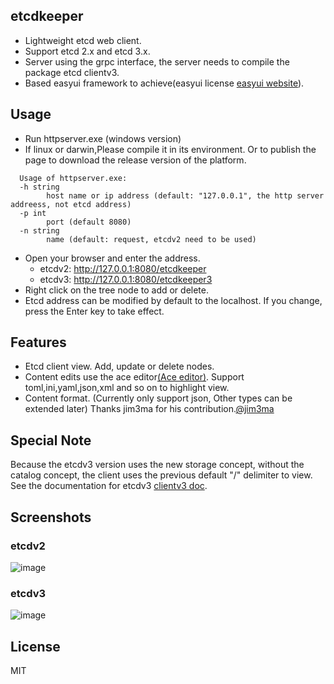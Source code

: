 ## etcdkeeper
* Lightweight etcd web client.
* Support etcd 2.x and etcd 3.x.
* Server using the grpc interface, the server needs to compile the package etcd clientv3.
* Based easyui framework to achieve(easyui license [easyui website](http://www.jeasyui.com)).

## Usage
* Run httpserver.exe (windows version)
* If linux or darwin,Please compile it in its environment. Or to publish the page to download the release version of the platform.
```
  Usage of httpserver.exe:  
  -h string  
        host name or ip address (default: "127.0.0.1", the http server addreess, not etcd address)
  -p int
        port (default 8080)
  -n string
        name (default: request, etcdv2 need to be used)
```
* Open your browser and enter the address. 
  - etcdv2: http://127.0.0.1:8080/etcdkeeper
  - etcdv3: http://127.0.0.1:8080/etcdkeeper3
* Right click on the tree node to add or delete.
* Etcd address can be modified by default to the localhost. If you change, press the Enter key to take effect.

## Features
* Etcd client view. Add, update or delete nodes.
* Content edits use the ace editor[(Ace editor)](https://ace.c9.io). Support toml,ini,yaml,json,xml and so on to highlight view.
* Content format. (Currently only support json, Other types can be extended later) Thanks jim3ma for his contribution.[@jim3ma]( https://github.com/jim3ma)

## Special Note
Because the etcdv3 version uses the new storage concept, without the catalog concept, the client uses the previous default "/" delimiter to view. See the documentation for etcdv3 [clientv3 doc](https://godoc.org/github.com/coreos/etcd/clientv3).

## Screenshots
### etcdv2
![image](https://github.com/evildecay/etcdkeeper3/raw/master/screenshots/ui.png)
### etcdv3
![image](https://github.com/evildecay/etcdkeeper3/raw/master/screenshots/uiv3.png)

## License
MIT
